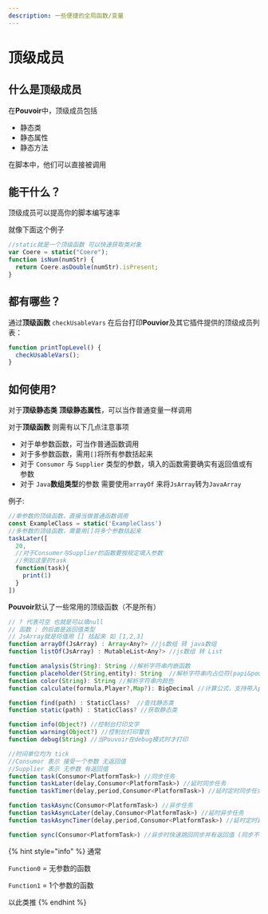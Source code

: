 ```yaml
---
description: 一些便捷的全局函数/变量
---
```


# 顶级成员

## 什么是顶级成员

在**Pouvoir**中，顶级成员包括

* 静态类
* 静态属性
* 静态方法

在脚本中，他们可以直接被调用

## 能干什么？

顶级成员可以提高你的脚本编写速率

就像下面这个例子

```javascript
//static就是一个顶级函数 可以快速获取类对象
var Coere = static("Coere");
function isNum(numStr) {
  return Coere.asDouble(numStr).isPresent;
}
```

## 都有哪些？

通过**顶级函数** `checkUsableVars` 在后台打印**Pouvior**及其它插件提供的顶级成员列表：

```javascript
function printTopLevel() {
  checkUsableVars();
}
```

## 如何使用?

对于**顶级静态类** **顶级静态属性**，可以当作普通变量一样调用

对于**顶级函数** 则需有以下几点注意事项

* 对于单参数函数，可当作普通函数调用
* 对于多参数函数，需用`[]`将所有参数括起来
* 对于 `Consumor` 与 `Supplier` 类型的参数，填入的函数需要确实有返回值或有参数
* 对于 `Java`**数组类型**的参数 需要使用`arrayOf` 来将`JsArray`转为`JavaArray`

例子:

```javascript
//单参数的顶级函数，直接当做普通函数调用
const ExampleClass = static('ExampleClass')
//多参数的顶级函数，需要用[]将多个参数括起来
taskLater([
  20,
  //对于Consumer与Supplier的函数要按规定填入参数
  //例如这里的task
  function(task){
    print(1)
  }
])

```

**Pouvoir**默认了一些常用的顶级函数（不是所有）

```javascript
// ? 代表可空 也就是可以填null
// 函数 : 的后面是返回值类型
// JsArray就是将值用 [] 括起来 如 [1,2,3]
function arrayOf(JsArray) : Array<Any?> //js数组 转 java数组
function listOf(JsArray) : MutableList<Any?> //js数组 转 List

function analysis(String): String //解析字符串内嵌函数
function placeholder(String,entity): String  //解析字符串内占位符(papi&pou)
function color(String): String //解析字符串内颜色
function calculate(formula,Player?,Map?): BigDecimal //计算公式，支持带入papi&pou占位符，支持Map<String,String>替换

function find(path) : StaticClass?  //查找静态类
function static(path) : StaticClass? //获取静态类

function info(Object?) //控制台打印文字
function warning(Object?) //控制台打印警告
function debug(String) //当Pouvoir在debug模式时才打印

//时间单位均为 tick
//Consumor 表示 接受一个参数 无返回值
//Supplier 表示 无参数 有返回值
function task(Consumor<PlatformTask>) //同步任务
function taskLater(delay,Consumor<PlatformTask>) //延时同步任务
function taskTimer(delay,period,Consumor<PlatformTask>) //延时定时同步任务

function taskAsync(Consumor<PlatformTask>) //异步任务
function taskAsyncLater(delay,Consumor<PlatformTask>) //延时异步任务
function taskAsyncTimer(delay,period,Consumor<PlatformTask>) //延时定时异步任务

function sync(Consumor<PlatformTask>) //异步时快速跳回同步并有返回值 (同步不要用，会堵塞线程)


```

{% hint style="info" %}
通常

`Function0` = 无参数的函数

`Function1` = 1个参数的函数

以此类推
{% endhint %}
